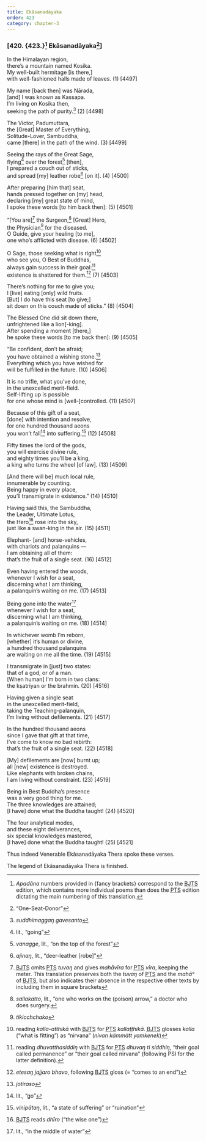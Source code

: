 ```yaml
---
title: Ekâsanadāyaka
order: 423
category: chapter-3
---
```


### \[420. {423.}[^1] Ekâsanadāyaka[^2]\]

In the Himalayan region,  
there’s a mountain named Kosika.  
My well-built hermitage \[is there,\]  
with well-fashioned halls made of leaves. (1) \[4497\]

My name \[back then\] was Nārada,  
\[and\] I was known as Kassapa.  
I’m living on Kosika then,  
seeking the path of purity.[^3] (2) \[4498\]

The Victor, Padumuttara,  
the \[Great\] Master of Everything,  
Solitude-Lover, Sambuddha,  
came \[there\] in the path of the wind. (3) \[4499\]

Seeing the rays of the Great Sage,  
flying[^4] over the forest[^5] \[then\],  
I prepared a couch out of sticks,  
and spread \[my\] leather robe[^6] \[on it\]. (4) \[4500\]

After preparing \[him that\] seat,  
hands pressed together on \[my\] head,  
declaring \[my\] great state of mind,  
I spoke these words \[to him back then\]: (5) \[4501\]

“\[You are\][^7] the Surgeon,[^8] \[Great\] Hero,  
the Physician[^9] for the diseased.  
O Guide, give your healing \[to me\],  
one who’s afflicted with disease. (6) \[4502\]

O Sage, those seeking what is right[^10]  
who see you, O Best of Buddhas,  
always gain success in their goal:[^11]  
existence is shattered for them.[^12] (7) \[4503\]

There’s nothing for me to give you;  
I \[live\] eating \[only\] wild fruits.  
\[But\] I do have this seat \[to give;\]  
sit down on this couch made of sticks.” (8) \[4504\]

The Blessed One did sit down there,  
unfrightened like a lion\[-king\].  
After spending a moment \[there,\]  
he spoke these words \[to me back then\]: (9) \[4505\]

“Be confident, don’t be afraid;  
you have obtained a wishing stone.[^13]  
Everything which you have wished for  
will be fulfilled in the future. (10) \[4506\]

It is no trifle, what you’ve done,  
in the unexcelled merit-field.  
Self-lifting up is possible  
for one whose mind is \[well-\]controlled. (11) \[4507\]

Because of this gift of a seat,  
\[done\] with intention and resolve,  
for one hundred thousand aeons  
you won’t fall[^14] into suffering.[^15] (12) \[4508\]

Fifty times the lord of the gods,  
you will exercise divine rule,  
and eighty times you’ll be a king,  
a king who turns the wheel \[of law\]. (13) \[4509\]

\[And there will be\] much local rule,  
innumerable by counting.  
Being happy in every place,  
you’ll transmigrate in existence.” (14) \[4510\]

Having said this, the Sambuddha,  
the Leader, Ultimate Lotus,  
the Hero[^16] rose into the sky,  
just like a swan-king in the air. (15) \[4511\]

Elephant- \[and\] horse-vehicles,  
with chariots and palanquins —  
I am obtaining all of them:  
that’s the fruit of a single seat. (16) \[4512\]

Even having entered the woods,  
whenever I wish for a seat,  
discerning what I am thinking,  
a palanquin’s waiting on me. (17) \[4513\]

Being gone into the water[^17]  
whenever I wish for a seat,  
discerning what I am thinking,  
a palanquin’s waiting on me. (18) \[4514\]

In whichever womb I’m reborn,  
\[whether\] it’s human or divine,  
a hundred thousand palanquins  
are waiting on me all the time. (19) \[4515\]

I transmigrate in \[just\] two states:  
that of a god, or of a man.  
\[When human\] I‘m born in two clans:  
the kṣatriyan or the brahmin. (20) \[4516\]

Having given a single seat  
in the unexcelled merit-field,  
taking the Teaching-palanquin,  
I’m living without defilements. (21) \[4517\]

In the hundred thousand aeons  
since I gave that gift at that time,  
I’ve come to know no bad rebirth:  
that’s the fruit of a single seat. (22) \[4518\]

\[My\] defilements are \[now\] burnt up;  
all \[new\] existence is destroyed.  
Like elephants with broken chains,  
I am living without constraint. (23) \[4519\]

Being in Best Buddha’s presence  
was a very good thing for me.  
The three knowledges are attained;  
\[I have\] done what the Buddha taught! (24) \[4520\]

The four analytical modes,  
and these eight deliverances,  
six special knowledges mastered,  
\[I have\] done what the Buddha taught! (25) \[4521\]

Thus indeed Venerable Ekâsanadāyaka Thera spoke these verses.

The legend of Ekâsanadāyaka Thera is finished.

[^1]: *Apadāna* numbers provided in {fancy brackets} correspond to the <abbr title="Buddha Jayanthi Tripitaka Series">BJTS</abbr> edition, which contains more individual poems than does the <abbr title="Pali Text Society">PTS</abbr> edition dictating the main numbering of this translation.

[^2]: “One-Seat-Donor”

[^3]: *suddhimaggaŋ gavesanto*

[^4]: lit., “going”

[^5]: *vanagge*, lit., “on the top of the forest”

[^6]: *ajinaŋ*, lit., “deer-leather \[robe\]”

[^7]: <abbr title="Buddha Jayanthi Tripitaka Series">BJTS</abbr> omits <abbr title="Pali Text Society">PTS</abbr> *tuvaŋ* and gives *mahāvīra* for <abbr title="Pali Text Society">PTS</abbr> *vīra*, keeping the meter. This translation preserves both the *tuvaŋ* of <abbr title="Pali Text Society">PTS</abbr> and the *mahā°* of <abbr title="Buddha Jayanthi Tripitaka Series">BJTS</abbr>, but also indicates their absence in the respective other texts by including them in square brackets

[^8]: *sallakatto*, lit., “one who works on the (poison) arrow,” a doctor who does surgery.

[^9]: *tiki<span class="diacritics" data-state="on">c</span><span class="no-diacritics" data-state="off">ch</span>chako*

[^10]: reading *kalla-atthikā* with <abbr title="Buddha Jayanthi Tripitaka Series">BJTS</abbr> for <abbr title="Pali Text Society">PTS</abbr> *kallaṭṭhikā*. <abbr title="Buddha Jayanthi Tripitaka Series">BJTS</abbr> glosses *kalla* (“what is fitting”) as “nirvana” (*nivan kämmätt yamkenek*)

[^11]: reading *dhuvatthasiddiŋ* with <abbr title="Buddha Jayanthi Tripitaka Series">BJTS</abbr> for <abbr title="Pali Text Society">PTS</abbr> *dhuvaŋ ti siddhiŋ*, “their goal called permanence” or “their goal called nirvana” (following PSI for the latter definition).

[^12]: *etesaŋ jajjaro bhavo*, following <abbr title="Buddha Jayanthi Tripitaka Series">BJTS</abbr> gloss (= “comes to an end”)

[^13]: *jotiraso*

[^14]: lit., “go”

[^15]: *vinipātaŋ*, lit., “a state of suffering” or “ruination”

[^16]: <abbr title="Buddha Jayanthi Tripitaka Series">BJTS</abbr> reads *dhīro* (“the wise one”)

[^17]: lit., “in the middle of water”
